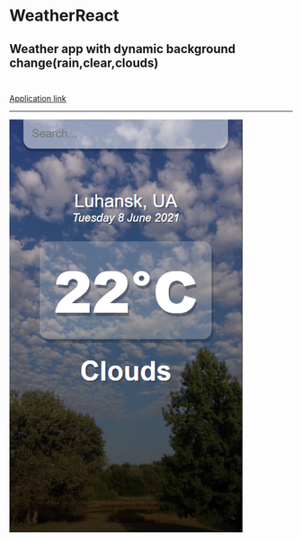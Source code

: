 # WeatherReact
## Weather app with dynamic background change(rain,clear,clouds)<br><br>
[Application link](https://weather-react-rho.vercel.app)
____________________________________________
![alt text](screenshots/screen.png "Weather app")


